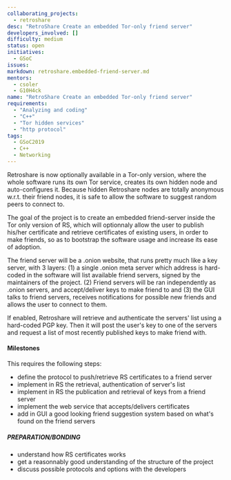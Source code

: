 ```yaml
---
collaborating_projects:
  - retroshare
desc: "RetroShare Create an embedded Tor-only friend server"
developers_involved: []
difficulty: medium
status: open
initiatives:
  - GSoC
issues:
markdown: retroshare.embedded-friend-server.md
mentors:
  - csoler
  - G10H4ck
name: "RetroShare Create an embedded Tor-only friend server"
requirements:
  - "Analyzing and coding"
  - "C++"
  - "Tor hidden services"
  - "http protocol"
tags:
  - GSoC2019
  - C++
  - Networking
---
```


Retroshare is now optionally available in a Tor-only version, where the whole software runs its own Tor service, creates
its own hidden node and auto-configures it. Because hidden Retroshare nodes are totally anonymous w.r.t. their friend
nodes, it is safe to allow the software to suggest random peers to connect to.

The goal of the project is to create an embedded friend-server inside the Tor only version of RS, which will
optionnaly allow the user to publish his/her certificate and retrieve certificates of existing users, in order to make friends,
so as to bootstrap the software usage and increase its ease of adoption.

The friend server will be a .onion website, that runs pretty much like a key server, with 3 layers: (1) a single .onion meta server
which address is hard-coded in the software will list available friend servers, signed by the maintainers of the project.
(2) Friend servers will be ran independently as .onion servers, and accept/deliver keys to make friend to and (3) the GUI talks
to friend servers, receives notifications for possible new friends and allows the user to connect to them.

If enabled, Retroshare will retrieve and authenticate the servers' list using a hard-coded PGP key. Then it will post the
user's key to one of the servers and request a list of most recently published keys to make friend with.

#### Milestones

This requires the following steps:
* define the protocol to push/retrieve RS certificates to a friend server
* implement in RS the retrieval, authentication of server's list
* implement in RS the publication and retrieval of keys from a friend server
* implement the web service that accepts/delivers certificates
* add in GUI a good looking friend suggestion system based on what's found on the friend servers

##### PREPARATION/BONDING

* understand how RS certificates works
* get a reasonnably good understanding of the structure of the project
* discuss possible protocols and options with the developers

